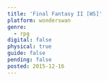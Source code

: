 ```yaml
---
title: 'Final Fantasy II [WS]'
platform: wonderswan
genre:
  - rpg
digital: false
physical: true
guide: false
pending: false
posted: 2015-12-16
---
```

